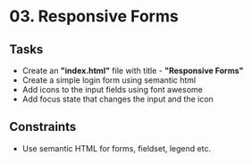 # 03. Responsive Forms

## Tasks
* Create an **"index.html"** file with title - **"Responsive Forms"**
* Create a simple login form using semantic html
* Add icons to the input fields using font awesome
* Add focus state that changes the input and the icon

## Constraints
* Use semantic HTML for forms, fieldset, legend etc.
